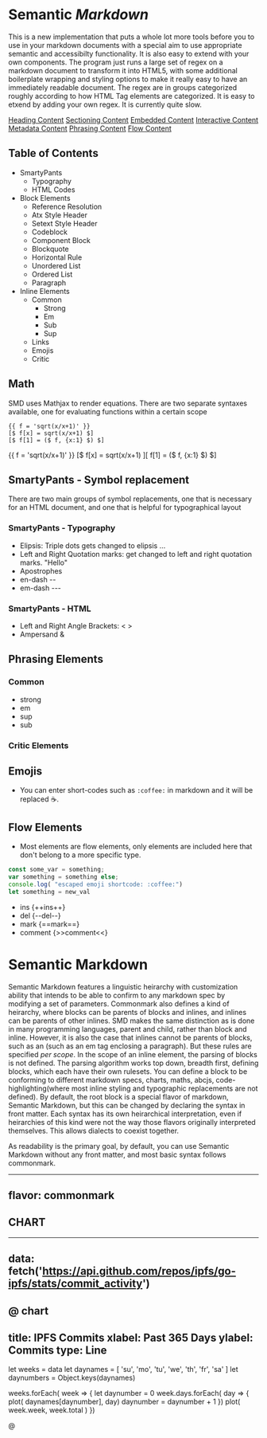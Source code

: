 # Semantic *Markdown*

This is a new implementation that puts a whole lot more tools before you to use in your markdown documents with a special aim to use appropriate semantic and accessibilty functionality. It is also easy to extend with your own components. The program just runs a large set of regex on a markdown document to transform it into HTML5, with some additional boilerplate wrapping and styling options to make it really easy to have an immediately readable document. The regex are in groups categorized roughly according to how HTML Tag elements are categorized. It is easy to etxend by adding your own regex. It is currently quite slow.

[Heading Content](https://developer.mozilla.org/en-US/docs/Web/Guide/HTML/Content_categories#Heading_content)
[Sectioning Content](https://developer.mozilla.org/en-US/docs/Web/Guide/HTML/Content_categories#Sectioning_content)
[Embedded Content](https://developer.mozilla.org/en-US/docs/Web/Guide/HTML/Content_categories#Embedded_content)
[Interactive Content](https://developer.mozilla.org/en-US/docs/Web/Guide/HTML/Content_categories#Interactive_content)
[Metadata Content](https://developer.mozilla.org/en-US/docs/Web/Guide/HTML/Content_categories#Metadata_content)
[Phrasing Content](https://developer.mozilla.org/en-US/docs/Web/Guide/HTML/Content_categories#Phrasing_content)
[Flow Content](https://developer.mozilla.org/en-US/docs/Web/Guide/HTML/Content_categories#Flow_content)

## Table of Contents

* SmartyPants
	* Typography
	* HTML Codes
* Block Elements
	* Reference Resolution
	* Atx Style Header
	* Setext Style Header
	* Codeblock
	* Component Block
	* Blockquote
	* Horizontal Rule
	* Unordered List
	* Ordered List
	* Paragraph
* Inline Elements
	* Common
		* Strong
		* Em
		* Sub
		* Sup
	* Links
	* Emojis
	* Critic

## Math

SMD uses Mathjax to render equations. There are two separate syntaxes available, one for evaluating functions within a certain scope 

```smd
{{ f = 'sqrt(x/x+1)' }}
[$ f[x] = sqrt(x/x+1) $]
[$ f[1] = ($ f, {x:1} $) $]
```

{{ f = 'sqrt(x/x+1)' }}
[$ f[x] = sqrt(x/x+1) $]
[$ f[1] = ($ f, {x:1} $) $]

## SmartyPants - Symbol replacement

There are two main groups of symbol replacements, one that is necessary for an HTML document, and one that is helpful for typographical layout

### SmartyPants - Typography

* Elipsis: Triple dots gets changed to elipsis ...
* Left and Right Quotation marks: get changed to left and right quotation marks. "Hello"
* Apostrophes
* en-dash --
* em-dash ---

### SmartyPants - HTML

* Left and Right Angle Brackets: < >
* Ampersand & 

## Phrasing Elements

### Common

* strong
* em
* sup
* sub

### Critic Elements


## Emojis

* You can enter short-codes such as `:coffee:` in markdown and it will be replaced :coffee:.


## Flow Elements

* Most elements are flow elements, only elements are included here that don't belong to a more specific type.

``` javascript
const some_var = something;
var something = something else;
console.log( "escaped emoji shortcode: :coffee:")
let something = new_val
```

- ins {++ins++}
- del {--del--}
- mark {==mark==}
- comment {>>comment<<}

# Semantic Markdown

Semantic Markdown features a linguistic heirarchy with customization ability that intends to be able to confirm to any markdown spec by modifying a set of parameters. Commonmark also defines a kind of heirarchy, where blocks can be parents of blocks and inlines, and inlines can be parents of other inlines. SMD makes the same distinction as is done in many programming languages, parent and child, rather than block and inline. However, it is also the case that inlines cannot be parents of blocks, such as an (such as an em tag enclosing a paragraph). But these rules are specified *per scope*. In the scope of an inline element, the parsing of blocks is not defined. The parsing algorithm works top down, breadth first, defining blocks, which each have their own rulesets. You can define a block to be conforming to different markdown specs, charts, maths, abcjs, code-highlighting(where most inline styling and typographic replacements are not defined). By default, the root block is a special flavor of markdown, Semantic Markdown, but this can be changed by declaring the syntax in front matter. Each syntax has its own heirarchical interpretation, even if heirarchies of this kind were not the way those flavors originally interpreted themselves. This allows dialects to coexist together.


As readability is the primary goal, by default, you can use Semantic Markdown without any front matter, and most basic syntax follows commonmark. 

---
flavor: commonmark
---


## CHART
---
data: fetch('https://api.github.com/repos/ipfs/go-ipfs/stats/commit_activity')
---

@ chart
---
title: IPFS Commits
xlabel: Past 365 Days
ylabel: Commits
type: Line
---

let weeks = data
let daynames = [ 'su', 'mo', 'tu', 'we', 'th', 'fr', 'sa' ]
let daynumbers = Object.keys(daynames)

weeks.forEach( week => {
	let daynumber = 0
	week.days.forEach( day => {
		plot( daynames[daynumber], day)
		daynumber = daynumber + 1
	})
	plot( week.week, week.total )
})

@
